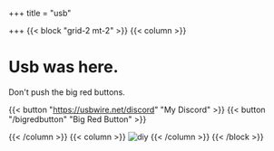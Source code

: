 +++
title = "usb"

+++
{{< block "grid-2 mt-2" >}}
{{< column >}}

# Usb was here.

Don't push the big red buttons.

{{< button "https://usbwire.net/discord" "My Discord" >}} {{< button "/bigredbutton" "Big Red Button" >}}

{{< /column >}}
{{< column >}}
![diy](/images/pumpkin.png)
{{< /column >}}
{{< /block >}}

